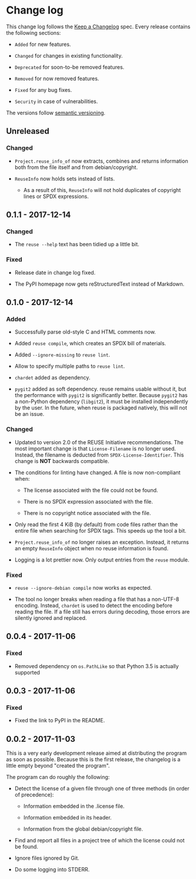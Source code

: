 # Change log

This change log follows the [Keep a Changelog](http://keepachangelog.com/) spec.
Every release contains the following sections:

- `Added` for new features.

- `Changed` for changes in existing functionality.

- `Deprecated` for soon-to-be removed features.

- `Removed` for now removed features.

- `Fixed` for any bug fixes.

- `Security` in case of vulnerabilities.

The versions follow [semantic versioning](https://semver.org).

## Unreleased

### Changed

- `Project.reuse_info_of` now extracts, combines and returns information both
  from the file itself and from debian/copyright.

- `ReuseInfo` now holds sets instead of lists.

  - As a result of this, `ReuseInfo` will not hold duplicates of copyright lines
    or SPDX expressions.

## 0.1.1 - 2017-12-14

### Changed

- The `reuse --help` text has been tidied up a little bit.

### Fixed

- Release date in change log fixed.

- The PyPI homepage now gets reStructuredText instead of Markdown.

## 0.1.0 - 2017-12-14

### Added

- Successfully parse old-style C and HTML comments now.

- Added `reuse compile`, which creates an SPDX bill of materials.

- Added `--ignore-missing` to `reuse lint`.

- Allow to specify multiple paths to `reuse lint`.

- `chardet` added as dependency.

- `pygit2` added as soft dependency.  reuse remains usable without it, but the
  performance with `pygit2` is significantly better.  Because `pygit2`
  has a non-Python dependency (`libgit2`), it must be installed independently
  by the user.  In the future, when reuse is packaged natively, this will not be
  an issue.

### Changed

- Updated to version 2.0 of the REUSE Initiative recommendations.  The most
  important change is that `License-Filename` is no longer used.  Instead, the
  filename is deducted from `SPDX-License-Identifier`.  This change is **NOT**
  backwards compatible.

- The conditions for linting have changed.  A file is now non-compliant when:

  - The license associated with the file could not be found.

  - There is no SPDX expression associated with the file.

  - There is no copyright notice associated with the file.

- Only read the first 4 KiB (by default) from code files rather than the entire
  file when searching for SPDX tags.  This speeds up the tool a bit.

- `Project.reuse_info_of` no longer raises an exception.  Instead, it returns
  an empty `ReuseInfo` object when no reuse information is found.

- Logging is a lot prettier now.  Only output entries from the `reuse` module.

### Fixed

- `reuse --ignore-debian compile` now works as expected.

- The tool no longer breaks when reading a file that has a non-UTF-8 encoding.
  Instead, `chardet` is used to detect the encoding before reading the file.
  If a file still has errors during decoding, those errors are silently ignored
  and replaced.

## 0.0.4 - 2017-11-06

### Fixed

- Removed dependency on `os.PathLike` so that Python 3.5 is actually supported

## 0.0.3 - 2017-11-06

### Fixed

- Fixed the link to PyPI in the README.

## 0.0.2 - 2017-11-03

This is a very early development release aimed at distributing the program as
soon as possible.  Because this is the first release, the changelog is a little
empty beyond "created the program".

The program can do roughly the following:

- Detect the license of a given file through one of three methods (in order of
  precedence):

  - Information embedded in the .license file.

  - Information embedded in its header.

  - Information from the global debian/copyright file.

- Find and report all files in a project tree of which the license could not be
  found.

- Ignore files ignored by Git.

- Do some logging into STDERR.
